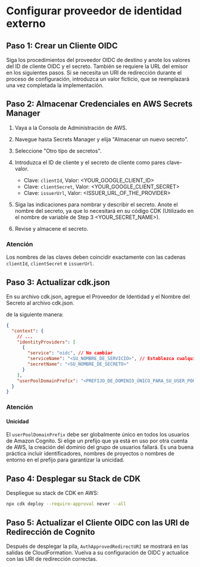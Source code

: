 # Configurar proveedor de identidad externo

## Paso 1: Crear un Cliente OIDC

Siga los procedimientos del proveedor OIDC de destino y anote los valores del ID de cliente OIDC y el secreto. También se requiere la URL del emisor en los siguientes pasos. Si se necesita un URI de redirección durante el proceso de configuración, introduzca un valor ficticio, que se reemplazará una vez completada la implementación.

## Paso 2: Almacenar Credenciales en AWS Secrets Manager

1. Vaya a la Consola de Administración de AWS.
2. Navegue hasta Secrets Manager y elija "Almacenar un nuevo secreto".
3. Seleccione "Otro tipo de secretos".
4. Introduzca el ID de cliente y el secreto de cliente como pares clave-valor.

   - Clave: `clientId`, Valor: <YOUR_GOOGLE_CLIENT_ID>
   - Clave: `clientSecret`, Valor: <YOUR_GOOGLE_CLIENT_SECRET>
   - Clave: `issuerUrl`, Valor: <ISSUER_URL_OF_THE_PROVIDER>

5. Siga las indicaciones para nombrar y describir el secreto. Anote el nombre del secreto, ya que lo necesitará en su código CDK (Utilizado en el nombre de variable de Step 3 <YOUR_SECRET_NAME>).
6. Revise y almacene el secreto.

### Atención

Los nombres de las claves deben coincidir exactamente con las cadenas `clientId`, `clientSecret` e `issuerUrl`.

## Paso 3: Actualizar cdk.json

En su archivo cdk.json, agregue el Proveedor de Identidad y el Nombre del Secreto al archivo cdk.json.

de la siguiente manera:

```json
{
  "context": {
    // ...
    "identityProviders": [
      {
        "service": "oidc", // No cambiar
        "serviceName": "<SU_NOMBRE_DE_SERVICIO>", // Establezca cualquier valor que desee
        "secretName": "<SU_NOMBRE_DE_SECRETO>"
      }
    ],
    "userPoolDomainPrefix": "<PREFIJO_DE_DOMINIO_ÚNICO_PARA_SU_USER_POOL>"
  }
}
```

### Atención

#### Unicidad

El `userPoolDomainPrefix` debe ser globalmente único en todos los usuarios de Amazon Cognito. Si elige un prefijo que ya está en uso por otra cuenta de AWS, la creación del dominio del grupo de usuarios fallará. Es una buena práctica incluir identificadores, nombres de proyectos o nombres de entorno en el prefijo para garantizar la unicidad.

## Paso 4: Desplegar su Stack de CDK

Despliegue su stack de CDK en AWS:

```sh
npx cdk deploy --require-approval never --all
```

## Paso 5: Actualizar el Cliente OIDC con las URI de Redirección de Cognito

Después de desplegar la pila, `AuthApprovedRedirectURI` se mostrará en las salidas de CloudFormation. Vuelva a su configuración de OIDC y actualice con las URI de redirección correctas.